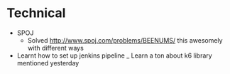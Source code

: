 # Technical
- SPOJ
	+	Solved http://www.spoj.com/problems/BEENUMS/ this awesomely with different ways
- Learnt how to set up jenkins pipeline
_ Learn a ton about k6 library mentioned yesterday

